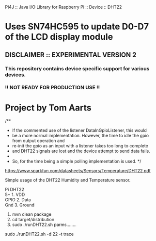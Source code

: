 


Pi4J :: Java I/O Library for Raspberry Pi :: Device ::  DHT22

Uses SN74HC595 to update D0-D7 of the LCD display module
==========================================================================

## DISCLAIMER :: EXPERIMENTAL VERSION 2

### This repository contains device specific support for various devices.

### !! NOT READY FOR PRODUCTION USE !!

Project by Tom Aarts
==========================================================================

/**
* If the commented use of the listener DataInGpioListener, this would
* be a more normal implementation. However, the time to idle the gpio from output operation and
* re-init the gpio as an input with a listener takes too long to complete
* and DHT22  signals are lost and the device attempt to send data fails.
* 
* So, for the time being  a simple polling implementation is used.
*/

https://www.sparkfun.com/datasheets/Sensors/Temperature/DHT22.pdf

Simple usage of the DHT22 Humidity and Temperature sensor.



Pi                                 DHT22   
5+                                 1.  VDD    
GPIO                               2.  Data   
Gnd                                3.  Ground   






1. mvn clean package
2. cd target/distribution
3. sudo ./runDHT22.sh parms........


sudo ./runDHT22.sh   -d 22   -t trace  

